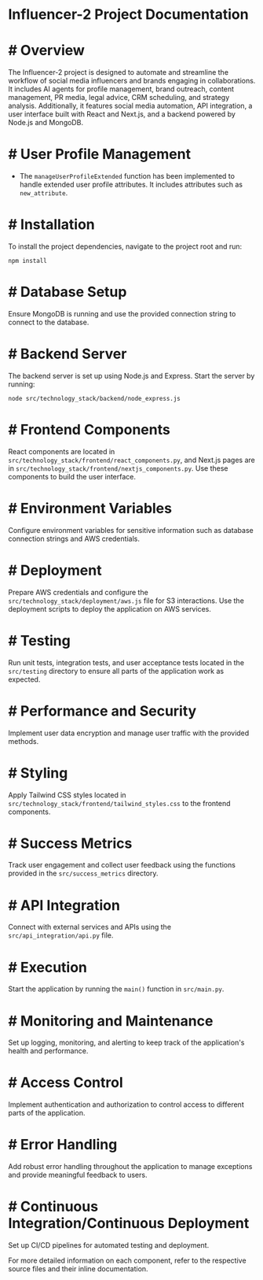 # Influencer-2 Project Documentation

# # Overview
The Influencer-2 project is designed to automate and streamline the workflow of social media influencers and brands engaging in collaborations. It includes AI agents for profile management, brand outreach, content management, PR media, legal advice, CRM scheduling, and strategy analysis. Additionally, it features social media automation, API integration, a user interface built with React and Next.js, and a backend powered by Node.js and MongoDB.

# # User Profile Management
- The `manageUserProfileExtended` function has been implemented to handle extended user profile attributes. It includes attributes such as `new_attribute`.

# # Installation
To install the project dependencies, navigate to the project root and run:
```
npm install
```

# # Database Setup
Ensure MongoDB is running and use the provided connection string to connect to the database.

# # Backend Server
The backend server is set up using Node.js and Express. Start the server by running:
```
node src/technology_stack/backend/node_express.js
```

# # Frontend Components
React components are located in `src/technology_stack/frontend/react_components.py`, and Next.js pages are in `src/technology_stack/frontend/nextjs_components.py`. Use these components to build the user interface.

# # Environment Variables
Configure environment variables for sensitive information such as database connection strings and AWS credentials.

# # Deployment
Prepare AWS credentials and configure the `src/technology_stack/deployment/aws.js` file for S3 interactions. Use the deployment scripts to deploy the application on AWS services.

# # Testing
Run unit tests, integration tests, and user acceptance tests located in the `src/testing` directory to ensure all parts of the application work as expected.

# # Performance and Security
Implement user data encryption and manage user traffic with the provided methods.

# # Styling
Apply Tailwind CSS styles located in `src/technology_stack/frontend/tailwind_styles.css` to the frontend components.

# # Success Metrics
Track user engagement and collect user feedback using the functions provided in the `src/success_metrics` directory.

# # API Integration
Connect with external services and APIs using the `src/api_integration/api.py` file.

# # Execution
Start the application by running the `main()` function in `src/main.py`.

# # Monitoring and Maintenance
Set up logging, monitoring, and alerting to keep track of the application's health and performance.

# # Access Control
Implement authentication and authorization to control access to different parts of the application.

# # Error Handling
Add robust error handling throughout the application to manage exceptions and provide meaningful feedback to users.

# # Continuous Integration/Continuous Deployment
Set up CI/CD pipelines for automated testing and deployment.

For more detailed information on each component, refer to the respective source files and their inline documentation.